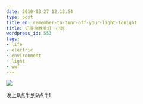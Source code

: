 ```yaml
---
date: 2010-03-27 12:13:54
type: post
title_en: remember-to-tunr-off-your-light-tonight
title: 记得今晚关灯一小时
wordpress_id: 553
tags:
- life
- electric
- environment
- light
- wwf
---
```


![](http://i41.tinypic.com/25tb0ci.jpg)

晚上8点半到9点半!

